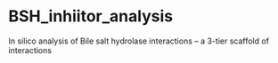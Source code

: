 # BSH_inhiitor_analysis
In silico analysis of Bile salt hydrolase interactions – a 3-tier scaffold of interactions
